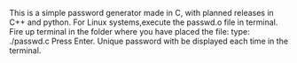 This is a simple password generator made in C, with planned releases in C++ and python.
For Linux systems,execute the passwd.o file in terminal.
Fire up terminal in the folder where you have placed the file:
type: ./passwd.c
Press Enter.
Unique password with be displayed each time in the terminal.

